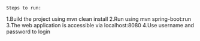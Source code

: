     Steps to run:

1.Build the project using mvn clean install
2.Run using mvn spring-boot:run
3.The web application is accessible via localhost:8080
4.Use username and password to login 

